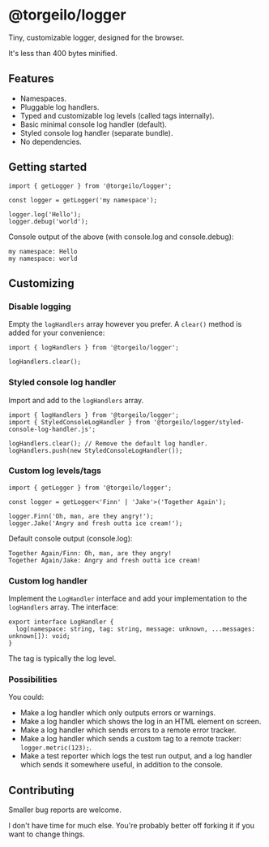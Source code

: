 # @torgeilo/logger

Tiny, customizable logger, designed for the browser.

It's less than 400 bytes minified.

## Features

- Namespaces.
- Pluggable log handlers.
- Typed and customizable log levels (called tags internally).
- Basic minimal console log handler (default).
- Styled console log handler (separate bundle).
- No dependencies.

## Getting started

```
import { getLogger } from '@torgeilo/logger';

const logger = getLogger('my namespace');

logger.log('Hello');
logger.debug('world');
```

Console output of the above (with console.log and console.debug):

```
my namespace: Hello
my namespace: world
```

## Customizing

### Disable logging

Empty the `logHandlers` array however you prefer. A `clear()` method is added for your convenience:

```
import { logHandlers } from '@torgeilo/logger';

logHandlers.clear();
```

### Styled console log handler

Import and add to the `logHandlers` array.

```
import { logHandlers } from '@torgeilo/logger';
import { StyledConsoleLogHandler } from '@torgeilo/logger/styled-console-log-handler.js';

logHandlers.clear(); // Remove the default log handler.
logHandlers.push(new StyledConsoleLogHandler());
```

### Custom log levels/tags

```
import { getLogger } from '@torgeilo/logger';

const logger = getLogger<'Finn' | 'Jake'>('Together Again');

logger.Finn('Oh, man, are they angry!');
logger.Jake('Angry and fresh outta ice cream!');
```

Default console output (console.log):

```
Together Again/Finn: Oh, man, are they angry!
Together Again/Jake: Angry and fresh outta ice cream!
```

### Custom log handler

Implement the `LogHandler` interface and add your implementation to the `logHandlers` array. The interface:

```
export interface LogHandler {
  log(namespace: string, tag: string, message: unknown, ...messages: unknown[]): void;
}
```

The tag is typically the log level.

### Possibilities

You could:

- Make a log handler which only outputs errors or warnings.
- Make a log handler which shows the log in an HTML element on screen.
- Make a log handler which sends errors to a remote error tracker.
- Make a log handler which sends a custom tag to a remote tracker: `logger.metric(123);`.
- Make a test reporter which logs the test run output, and a log handler which sends it somewhere useful, in addition to the console.

## Contributing

Smaller bug reports are welcome.

I don't have time for much else. You're probably better off forking it if you want to change things.
